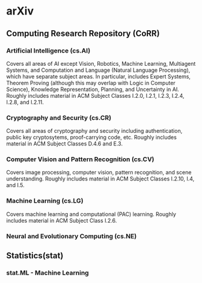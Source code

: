 # arXiv
## Computing Research Repository (CoRR)
### Artificial Intelligence (cs.AI)
Covers all areas of AI except Vision, Robotics, Machine Learning, Multiagent Systems, and Computation and Language (Natural Language Processing), which have separate subject areas. In particular, includes Expert Systems, Theorem Proving (although this may overlap with Logic in Computer Science), Knowledge Representation, Planning, and Uncertainty in AI. Roughly includes material in ACM Subject Classes I.2.0, I.2.1, I.2.3, I.2.4, I.2.8, and I.2.11.
### Cryptography and Security (cs.CR)
Covers all areas of cryptography and security including authentication, public key cryptosytems, proof-carrying code, etc. Roughly includes material in ACM Subject Classes D.4.6 and E.3.
### Computer Vision and Pattern Recognition (cs.CV)
Covers image processing, computer vision, pattern recognition, and scene understanding. Roughly includes material in ACM Subject Classes I.2.10, I.4, and I.5.
### Machine Learning (cs.LG)
Covers machine learning and computational (PAC) learning. Roughly includes material in ACM Subject Class I.2.6.
### Neural and Evolutionary Computing (cs.NE)
## Statistics(stat)
### stat.ML - Machine Learning

